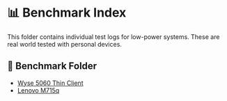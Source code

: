 # 📊 Benchmark Index

This folder contains individual test logs for low-power systems. These are real world tested with personal devices.

## 📁 Benchmark Folder

- [Wyse 5060 Thin Client](wyse5060)
- [Lenovo M715q](LenovoM715q)
